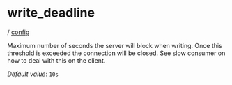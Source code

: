 # write_deadline

/ [config](/ref/config/index.md) 

Maximum number of seconds the server will block when writing. Once
this threshold is exceeded the connection will be closed. See slow
consumer on how to deal with this on the client.

*Default value*: `10s`
